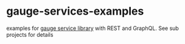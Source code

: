 # gauge-services-examples
examples for [gauge service library](https://github.com/ajoecker/gauge-services) with REST and GraphQL. See sub projects for details
